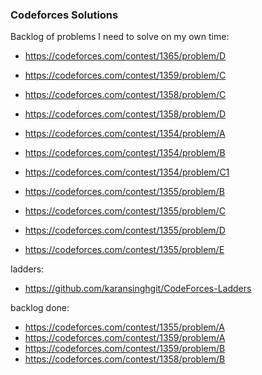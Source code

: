 ### Codeforces Solutions

Backlog of problems I need to solve on my own time:
- https://codeforces.com/contest/1365/problem/D

- https://codeforces.com/contest/1359/problem/C
- https://codeforces.com/contest/1358/problem/C
- https://codeforces.com/contest/1358/problem/D
- https://codeforces.com/contest/1354/problem/A
- https://codeforces.com/contest/1354/problem/B
- https://codeforces.com/contest/1354/problem/C1
- https://codeforces.com/contest/1355/problem/B
- https://codeforces.com/contest/1355/problem/C
- https://codeforces.com/contest/1355/problem/D
- https://codeforces.com/contest/1355/problem/E

ladders:
- https://github.com/karansinghgit/CodeForces-Ladders

backlog done:
- https://codeforces.com/contest/1355/problem/A
- https://codeforces.com/contest/1359/problem/A
- https://codeforces.com/contest/1359/problem/B
- https://codeforces.com/contest/1358/problem/B
